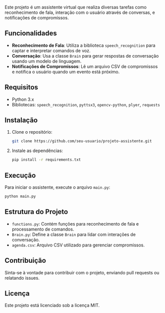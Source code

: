 Este projeto é um assistente virtual que realiza diversas tarefas como reconhecimento de fala, interação com o usuário através de conversas, e notificações de compromissos.

## Funcionalidades

- **Reconhecimento de Fala**: Utiliza a biblioteca `speech_recognition` para captar e interpretar comandos de voz.
- **Conversação**: Usa a classe `Brain` para gerar respostas de conversação usando um modelo de linguagem.
- **Notificações de Compromissos**: Lê um arquivo CSV de compromissos e notifica o usuário quando um evento está próximo.


## Requisitos

- Python 3.x
- Bibliotecas: `speech_recognition`, `pyttsx3`, `opencv-python`, `plyer`, `requests`

## Instalação

1. Clone o repositório:
   ```bash
   git clone https://github.com/seu-usuario/projeto-assistente.git
   ```
2. Instale as dependências:
   ```bash
   pip install -r requirements.txt
   ```

## Execução

Para iniciar o assistente, execute o arquivo `main.py`:
```bash
python main.py
```

## Estrutura do Projeto

- `functions.py`: Contém funções para reconhecimento de fala e processamento de comandos.
- `Brain.py`: Define a classe `Brain` para lidar com interações de conversação.
- `agenda.csv`: Arquivo CSV utilizado para gerenciar compromissos.

## Contribuição

Sinta-se à vontade para contribuir com o projeto, enviando pull requests ou relatando issues.

## Licença

Este projeto está licenciado sob a licença MIT.
